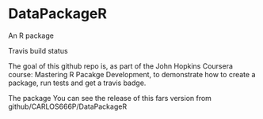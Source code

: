 # DataPackageR
An R package

Travis build status

The goal of this github repo is, as part of the John Hopkins Coursera course: Mastering R Pacakge Development, to demonstrate how to create a package, run tests and get a travis badge.

The package
You can see the release of this fars version from github/CARLOS666P/DataPackageR
